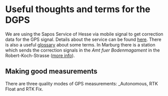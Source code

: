 # Useful thoughts and terms for the DGPS



We are using the Sapos Service of Hesse via mobile signal  to get 
correction data for the GPS signal. Details about the service can be 
found [here](http://sapos.hvbg.hessen.de/info.php). There is also a 
useful [glossary](http://sapos.hvbg.hessen.de/info.php) about some 
terms. In Marburg there is a station which sends the correction signals 
in the *Amt fuer Bodenmagament* in the Robert-Koch-Strasse ([more 
info](http://sapos.hvbg.hessen.de/refmap.php?detail=0453)).



## Making good measurements

There are three quality modes of GPS measurements: _Autonomous, RTK Float 
and RTK Fix.












